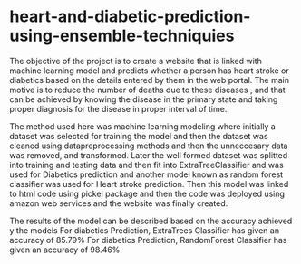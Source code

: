# heart-and-diabetic-prediction-using-ensemble-techniquies
The objective of the project is to create a website that is linked with machine learning model and predicts whether a person has heart stroke or diabetics based on the details entered by them in the web portal.
The main motive is to reduce the number of deaths due to these diseases , and that can be achieved by knowing the disease in the primary state and taking proper diagnosis for the disease in proper interval of time.

The method used here was machine learning modeling where initially a dataset was selected for training the model and then the dataset was cleaned using datapreprocessing methods and then the unneccesary data was removed, and transformed.
Later the well formed dataset was splitted into training and testing data and then fit into ExtraTreeClassifier and was used for Diabetics prediction and another model known as random forest classifier was used for Heart stroke prediction.
Then this model was linked to html code using pickel package and then the code was deployed using amazon web services and the website was finally created.

The results of the model can be described based on the accuracy achieved y the models
For diabetics Prediction, ExtraTrees Classifier has given an accuracy of 85.79%
For diabetics Prediction, RandomForest Classifier has given an accuracy of 98.46%
